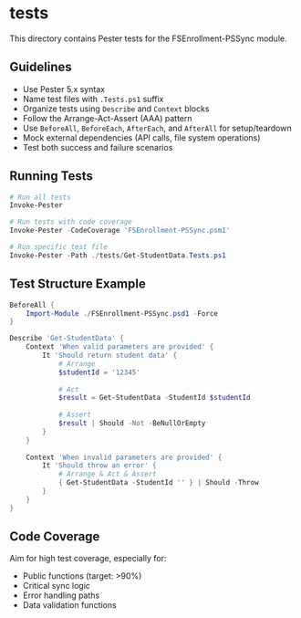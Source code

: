 # tests

This directory contains Pester tests for the FSEnrollment-PSSync module.

## Guidelines

- Use Pester 5.x syntax
- Name test files with `.Tests.ps1` suffix
- Organize tests using `Describe` and `Context` blocks
- Follow the Arrange-Act-Assert (AAA) pattern
- Use `BeforeAll`, `BeforeEach`, `AfterEach`, and `AfterAll` for setup/teardown
- Mock external dependencies (API calls, file system operations)
- Test both success and failure scenarios

## Running Tests

```powershell
# Run all tests
Invoke-Pester

# Run tests with code coverage
Invoke-Pester -CodeCoverage 'FSEnrollment-PSSync.psm1'

# Run specific test file
Invoke-Pester -Path ./tests/Get-StudentData.Tests.ps1
```

## Test Structure Example

```powershell
BeforeAll {
    Import-Module ./FSEnrollment-PSSync.psd1 -Force
}

Describe 'Get-StudentData' {
    Context 'When valid parameters are provided' {
        It 'Should return student data' {
            # Arrange
            $studentId = '12345'
            
            # Act
            $result = Get-StudentData -StudentId $studentId
            
            # Assert
            $result | Should -Not -BeNullOrEmpty
        }
    }
    
    Context 'When invalid parameters are provided' {
        It 'Should throw an error' {
            # Arrange & Act & Assert
            { Get-StudentData -StudentId '' } | Should -Throw
        }
    }
}
```

## Code Coverage

Aim for high test coverage, especially for:
- Public functions (target: >90%)
- Critical sync logic
- Error handling paths
- Data validation functions
